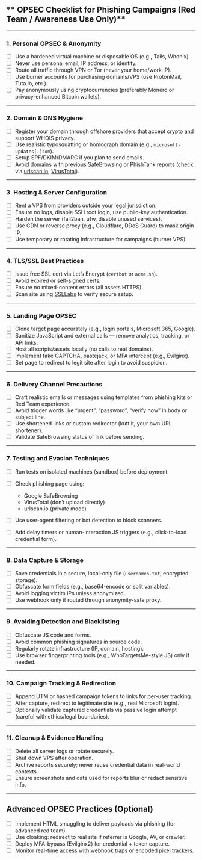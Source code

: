 ## ** OPSEC Checklist for Phishing Campaigns (Red Team / Awareness Use Only)**

---

###  **1. Personal OPSEC & Anonymity**

* [ ] Use a hardened virtual machine or disposable OS (e.g., Tails, Whonix).
* [ ] Never use personal email, IP address, or identity.
* [ ] Route all traffic through VPN or Tor (never your home/work IP).
* [ ] Use burner accounts for purchasing domains/VPS (use ProtonMail, Tuta.io, etc.).
* [ ] Pay anonymously using cryptocurrencies (preferably Monero or privacy-enhanced Bitcoin wallets).

---

###  **2. Domain & DNS Hygiene**

* [ ] Register your domain through offshore providers that accept crypto and support WHOIS privacy.
* [ ] Use realistic typosquatting or homograph domain (e.g., `microsoft-updates[.]com`).
* [ ] Setup SPF/DKIM/DMARC if you plan to send emails.
* [ ] Avoid domains with previous SafeBrowsing or PhishTank reports (check via [urlscan.io](https://urlscan.io), [VirusTotal](https://virustotal.com)).

---

###  **3. Hosting & Server Configuration**

* [ ] Rent a VPS from providers outside your legal jurisdiction.
* [ ] Ensure no logs, disable SSH root login, use public-key authentication.
* [ ] Harden the server (fail2ban, ufw, disable unused services).
* [ ] Use CDN or reverse proxy (e.g., Cloudflare, DDoS Guard) to mask origin IP.
* [ ] Use temporary or rotating infrastructure for campaigns (burner VPS).

---

###  **4. TLS/SSL Best Practices**

* [ ] Issue free SSL cert via Let’s Encrypt (`certbot` or `acme.sh`).
* [ ] Avoid expired or self-signed certs.
* [ ] Ensure no mixed-content errors (all assets HTTPS).
* [ ] Scan site using [SSLLabs](https://www.ssllabs.com/ssltest/) to verify secure setup.

---

###  **5. Landing Page OPSEC**

* [ ] Clone target page accurately (e.g., login portals, Microsoft 365, Google).
* [ ] Sanitize JavaScript and external calls — remove analytics, tracking, or API links.
* [ ] Host all scripts/assets locally (no calls to real domains).
* [ ] Implement fake CAPTCHA, pastejack, or MFA intercept (e.g., Evilginx).
* [ ] Set page to redirect to legit site after login to avoid suspicion.

---

###  **6. Delivery Channel Precautions**

* [ ] Craft realistic emails or messages using templates from phishing kits or Red Team experience.
* [ ] Avoid trigger words like “urgent”, “password”, “verify now” in body or subject line.
* [ ] Use shortened links or custom redirector (kutt.it, your own URL shortener).
* [ ] Validate SafeBrowsing status of link before sending.

---

###  **7. Testing and Evasion Techniques**

* [ ] Run tests on isolated machines (sandbox) before deployment.
* [ ] Check phishing page using:

  * Google SafeBrowsing
  * VirusTotal (don’t upload directly)
  * urlscan.io (private mode)
* [ ] Use user-agent filtering or bot detection to block scanners.
* [ ] Add delay timers or human-interaction JS triggers (e.g., click-to-load credential form).

---

###  **8. Data Capture & Storage**

* [ ] Save credentials in a secure, local-only file (`usernames.txt`, encrypted storage).
* [ ] Obfuscate form fields (e.g., base64-encode or split variables).
* [ ] Avoid logging victim IPs unless anonymized.
* [ ] Use webhook only if routed through anonymity-safe proxy.

---

###  **9. Avoiding Detection and Blacklisting**

* [ ] Obfuscate JS code and forms.
* [ ] Avoid common phishing signatures in source code.
* [ ] Regularly rotate infrastructure (IP, domain, hosting).
* [ ] Use browser fingerprinting tools (e.g., WhoTargetsMe-style JS) only if needed.

---

###  **10. Campaign Tracking & Redirection**

* [ ] Append UTM or hashed campaign tokens to links for per-user tracking.
* [ ] After capture, redirect to legitimate site (e.g., real Microsoft login).
* [ ] Optionally validate captured credentials via passive login attempt (careful with ethics/legal boundaries).

---

###  **11. Cleanup & Evidence Handling**

* [ ] Delete all server logs or rotate securely.
* [ ] Shut down VPS after operation.
* [ ] Archive reports securely; never reuse credential data in real-world contexts.
* [ ] Ensure screenshots and data used for reports blur or redact sensitive info.

---

##  **Advanced OPSEC Practices (Optional)**

* [ ] Implement HTML smuggling to deliver payloads via phishing (for advanced red team).
* [ ] Use cloaking: redirect to real site if referrer is Google, AV, or crawler.
* [ ] Deploy MFA-bypass (Evilginx2) for credential + token capture.
* [ ] Monitor real-time access with webhook traps or encoded pixel trackers.
